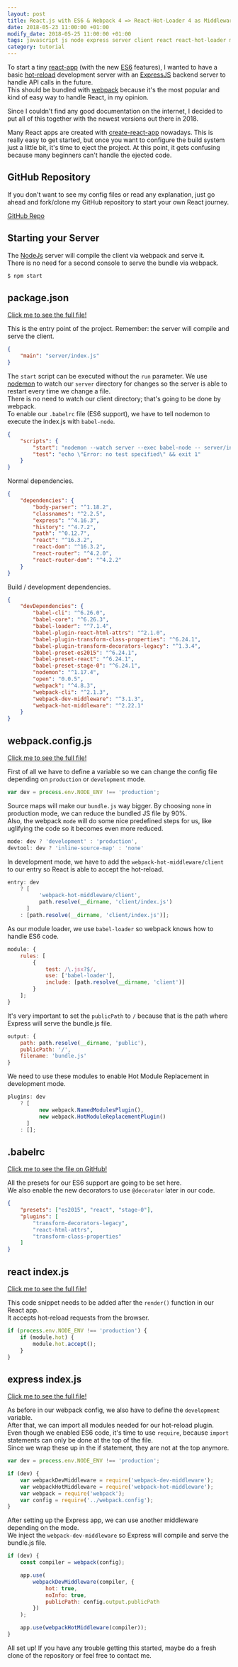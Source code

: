 ```yaml
---
layout: post
title: React.js with ES6 & Webpack 4 => React-Hot-Loader 4 as Middleware with Express 4
date: 2018-05-23 11:00:00 +01:00
modify_date: 2018-05-25 11:00:00 +01:00
tags: javascript js node express server client react react-hot-loader middleware es6
category: tutorial
---
```


To start a tiny [react-app](https://reactjs.org) (with the new [ES6](http://es6-features.org/) features), I wanted to have a basic [hot-reload](https://github.com/gaearon/react-hot-loader) development server with an [ExpressJS](http://expressjs.com/) backend server to handle API calls in the future.  
This should be bundled with [webpack](https://webpack.js.org) because it's the most popular and kind of easy way to handle React, in my opinion.

Since I couldn't find any good documentation on the internet, I decided to put all of this together with the newest versions out there in 2018.<!--more-->

Many React apps are created with [create-react-app](https://github.com/facebook/create-react-app) nowadays. This is really easy to get started, but once you want to configure the build system just a little bit, it's time to eject the project. At this point, it gets confusing because many beginners can't handle the ejected code.

## GitHub Repository

If you don't want to see my config files or read any explanation, just go ahead and fork/clone my GitHub repository to start your own React journey.

[GitHub Repo](https://github.com/breuerfelix/reactStarter-WebpackHotMiddlewareExpressJs)

## Starting your Server

The [NodeJs]() server will compile the client via webpack and serve it.  
There is no need for a second console to serve the bundle via webpack.

```bash
$ npm start
```

## package.json

[Click me to see the full file!](https://github.com/breuerfelix/reactStarter-WebpackHotMiddlewareExpressJs/blob/master/package.json)

This is the entry point of the project. Remember: the server will compile and serve the client.

```json
{
    "main": "server/index.js"
}
```

The `start` script can be executed without the `run` parameter. We use [nodemon](http://nodemon.io) to watch our `server` directory for changes so the server is able to restart every time we change a file.  
There is no need to watch our client directory; that's going to be done by webpack.  
To enable our `.babelrc` file (ES6 support), we have to tell nodemon to execute the index.js with `babel-node`.

```json
{
    "scripts": {
        "start": "nodemon --watch server --exec babel-node -- server/index.js",
        "test": "echo \"Error: no test specified\" && exit 1"
    }
}
```

Normal dependencies.

```json
{
    "dependencies": {
        "body-parser": "^1.18.2",
        "classnames": "^2.2.5",
        "express": "^4.16.3",
        "history": "^4.7.2",
        "path": "^0.12.7",
        "react": "^16.3.2",
        "react-dom": "^16.3.2",
        "react-router": "^4.2.0",
        "react-router-dom": "^4.2.2"
    }
}
```

Build / development dependencies.

```json
{
    "devDependencies": {
        "babel-cli": "^6.26.0",
        "babel-core": "^6.26.3",
        "babel-loader": "^7.1.4",
        "babel-plugin-react-html-attrs": "^2.1.0",
        "babel-plugin-transform-class-properties": "^6.24.1",
        "babel-plugin-transform-decorators-legacy": "^1.3.4",
        "babel-preset-es2015": "^6.24.1",
        "babel-preset-react": "^6.24.1",
        "babel-preset-stage-0": "^6.24.1",
        "nodemon": "^1.17.4",
        "open": "0.0.5",
        "webpack": "^4.8.3",
        "webpack-cli": "^2.1.3",
        "webpack-dev-middleware": "^3.1.3",
        "webpack-hot-middleware": "^2.22.1"
    }
}
```

## webpack.config.js

[Click me to see the full file!](https://github.com/breuerfelix/reactStarter-WebpackHotMiddlewareExpressJs/blob/master/webpack.config.js)

First of all we have to define a variable so we can change the config file depending on `production` or `development` mode.

```javascript
var dev = process.env.NODE_ENV !== 'production';
```

Source maps will make our `bundle.js` way bigger. By choosing `none` in production mode, we can reduce the bundled JS file by 90%.  
Also, the webpack `mode` will do some nice predefined steps for us, like uglifying the code so it becomes even more reduced.

```javascript
mode: dev ? 'development' : 'production',
devtool: dev ? 'inline-source-map' : 'none'
```

In development mode, we have to add the `webpack-hot-middleware/client` to our entry so React is able to accept the hot-reload.

```javascript
entry: dev
    ? [
          'webpack-hot-middleware/client',
          path.resolve(__dirname, 'client/index.js')
      ]
    : [path.resolve(__dirname, 'client/index.js')];
```

As our module loader, we use `babel-loader` so webpack knows how to handle ES6 code.

```javascript
module: {
    rules: [
        {
            test: /\.jsx?$/,
            use: ['babel-loader'],
            include: [path.resolve(__dirname, 'client')]
        }
    ];
}
```

It's very important to set the `publicPath` to `/` because that is the path where Express will serve the bundle.js file.

```javascript
output: {
    path: path.resolve(__dirname, 'public'),
    publicPath: '/',
    filename: 'bundle.js'
}
```

We need to use these modules to enable Hot Module Replacement in development mode.

```javascript
plugins: dev
    ? [
          new webpack.NamedModulesPlugin(),
          new webpack.HotModuleReplacementPlugin()
      ]
    : [];
```

## .babelrc

[Click me to see the file on GitHub!](https://github.com/breuerfelix/reactStarter-WebpackHotMiddlewareExpressJs/blob/master/.babelrc)

All the presets for our ES6 support are going to be set here.  
We also enable the new decorators to use `@decorator` later in our code.

```json
{
    "presets": ["es2015", "react", "stage-0"],
    "plugins": [
        "transform-decorators-legacy",
        "react-html-attrs",
        "transform-class-properties"
    ]
}
```

## react index.js

[Click me to see the full file!](https://github.com/breuerfelix/reactStarter-WebpackHotMiddlewareExpressJs/blob/master/client/index.js)

This code snippet needs to be added after the `render()` function in our React app.  
It accepts hot-reload requests from the browser.

```javascript
if (process.env.NODE_ENV !== 'production') {
    if (module.hot) {
        module.hot.accept();
    }
}
```

## express index.js

[Click me to see the full file!](https://github.com/breuerfelix/reactStarter-WebpackHotMiddlewareExpressJs/blob/master/server/index.js)

As before in our webpack config, we also have to define the `development` variable.  
After that, we can import all modules needed for our hot-reload plugin.  
Even though we enabled ES6 code, it's time to use `require`, because `import` statements can only be done at the top of the file.  
Since we wrap these up in the if statement, they are not at the top anymore.

```javascript
var dev = process.env.NODE_ENV !== 'production';

if (dev) {
    var webpackDevMiddleware = require('webpack-dev-middleware');
    var webpackHotMiddleware = require('webpack-hot-middleware');
    var webpack = require('webpack');
    var config = require('../webpack.config');
}
```

After setting up the Express app, we can use another middleware depending on the mode.  
We inject the `webpack-dev-middleware` so Express will compile and serve the bundle.js file.

```javascript
if (dev) {
    const compiler = webpack(config);

    app.use(
        webpackDevMiddleware(compiler, {
            hot: true,
            noInfo: true,
            publicPath: config.output.publicPath
        })
    );

    app.use(webpackHotMiddleware(compiler));
}
```

All set up! If you have any trouble getting this started, maybe do a fresh clone of the repository or feel free to contact me.

